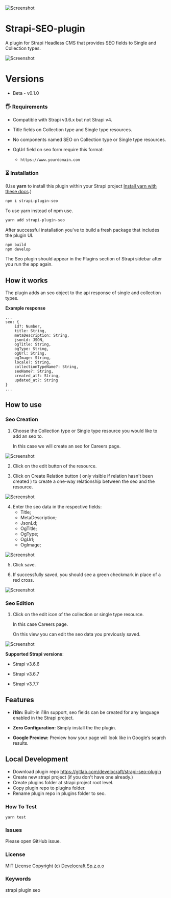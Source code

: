 ![Screenshot](public/assets/logo.jpg)

# Strapi-SEO-plugin

A plugin for Strapi Headless CMS that provides SEO fields to Single and Collection types.

![Screenshot](public/assets/homeview.png)

# Versions

- Beta - v0.1.0

### 🖐 Requirements

- Compatible with Strapi v3.6.x but not Strapi v4.

- Title fields on Collection type and Single type resources.

- No components named SEO on Collection type or Single type resources.

- OgUrl field on seo form require this format:
  - `https://www.yourdomain.com`

### ⏳ Installation

(Use **yarn** to install this plugin within your Strapi project [Install yarn with these docs](https://yarnpkg.com/lang/en/docs/install/).)

```bash
npm i strapi-plugin-seo
```

To use yarn instead of npm use.

```bash
yarn add strapi-plugin-seo
```

After successful installation you've to build a fresh package that includes the plugin UI.

```
npm build
npm develop
```

The Seo plugin should appear in the Plugins section of Strapi sidebar after you run the app again.

## How it works

The plugin adds an seo object to the api response of single and collection types.

**Example response**

```
...
seo: {
    id?: Number,
    title: String,
    metaDescription: String,
    jsonLd: JSON,
    ogTitle: String,
    ogType: String,
    ogUrl: String,
    ogImage: String,
    locale?: String,
    collectionTypeName?: String,
    seoName?: String,
    created_at?: String,
    updated_at?: String
}
...
```

## How to use

### Seo Creation

1. Choose the Collection type or Single type resource you would like to add an seo to.

   In this case we will create an seo for Careers page.

![Screenshot](public/assets/stepOne.png)

2. Click on the edit button of the resource.

3. Click on Create Relation button ( only visible if relation hasn't been created ) to create a one-way relationship between the seo and the resource.

![Screenshot](public/assets/stepTwo.png)

4. Enter the seo data in the respective fields:
   - Title;
   - MetaDescription;
   - JsonLd;
   - OgTitle;
   - OgType;
   - OgUrl;
   - OgImage;

![Screenshot](public/assets/stepThree.png)

5. Click save.

6. If successfully saved, you should see a green checkmark in place of a red cross.

![Screenshot](public/assets/stepFour.png)

### Seo Edition

1. Click on the edit icon of the collection or single type resource.

   In this case Careers page.

   On this view you can edit the seo data you previously saved.

![Screenshot](public/assets/editView.png)

**Supported Strapi versions**:

- Strapi v3.6.6

- Strapi v3.6.7

- Strapi v3.7.7

## Features

- **i18n:** Built-in i18n support, seo fields can be created for any language enabled in the Strapi project.

- **Zero Configuration:** Simply install the the plugin.

- **Google Preview:** Preview how your page will look like in Google’s search results.

## Local Development

- Download plugin repo https://gitlab.com/develocraft/strapi-seo-plugin
- Create new strapi project (if you don't have one already.)
- Create plugins folder at strapi project root level.
- Copy plugin repo to plugins folder.
- Rename plugin repo in plugins folder to seo.

### How To Test

`yarn test`

### Issues

Please open GitHub issue.

### License

MIT License Copyright (c) [Develocraft Sp.z.o.o](https://develocraft.com/)

### Keywords

strapi plugin seo
